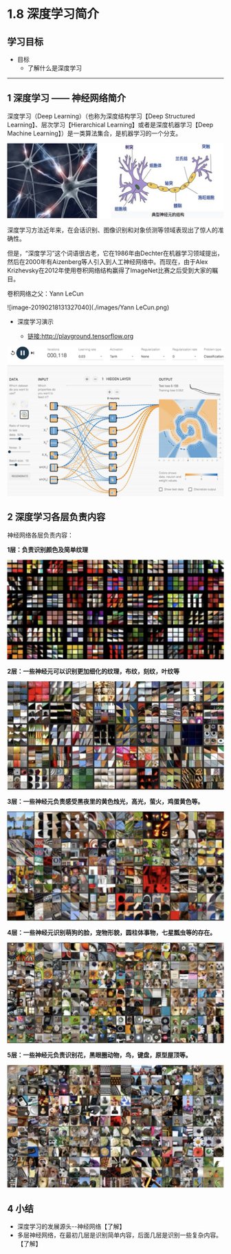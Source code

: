 # 1.8 深度学习简介

## 学习目标

- 目标
  - 了解什么是深度学习

------

## 1 深度学习 —— 神经网络简介

深度学习（Deep Learning）（也称为深度结构学习【Deep Structured Learning】、层次学习【Hierarchical Learning】或者是深度机器学习【Deep Machine Learning】）是一类算法集合，是机器学习的一个分支。

![image-20190218131208199](./images/NN简介.png)

深度学习方法近年来，在会话识别、图像识别和对象侦测等领域表现出了惊人的准确性。

但是，“深度学习”这个词语很古老，它在1986年由Dechter在机器学习领域提出，然后在2000年有Aizenberg等人引入到人工神经网络中。而现在，由于Alex Krizhevsky在2012年使用卷积网络结构赢得了ImageNet比赛之后受到大家的瞩目。

卷积网络之父：Yann LeCun

![image-20190218131327040](./images/Yann LeCun.png)

- 深度学习演示

  - [链接:http://playground.tensorflow.org  ](http://playground.tensorflow.org  )

![image-20190312224420601](./images/神经网络演示.png)



## 2 深度学习各层负责内容

神经网络各层负责内容：

**1层：负责识别颜色及简单纹理**

![image-20190218132153757](./images/dl_l1.png)

**2层：一些神经元可以识别更加细化的纹理，布纹，刻纹，叶纹等**

![image-20190218132305039](./images/dl_l2.png)

**3层：一些神经元负责感受黑夜里的黄色烛光，高光，萤火，鸡蛋黄色等。**

![image-20190218132332337](./images/dl_l3.png)

**4层：一些神经元识别萌狗的脸，宠物形貌，圆柱体事物，七星瓢虫等的存在。**

![image-20190218132403457](./images/dl_l4.png)

**5层：一些神经元负责识别花，黑眼圈动物，鸟，键盘，原型屋顶等。**

![image-20190218132428140](./images/dl_l5.png)



## 4 小结

- 深度学习的发展源头--神经网络【了解】
- 多层神经网络，在最初几层是识别简单内容，后面几层是识别一些复杂内容。【了解】